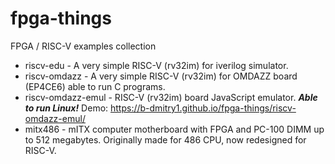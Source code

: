 # fpga-things

FPGA / RISC-V examples collection

* riscv-edu - A very simple RISC-V (rv32im) for iverilog simulator.
* riscv-omdazz - A very simple RISC-V (rv32im) for OMDAZZ board (EP4CE6) able to run C programs.
* riscv-omdazz-emul - RISC-V (rv32im) board JavaScript emulator. ***Able to run Linux!*** Demo: https://b-dmitry1.github.io/fpga-things/riscv-omdazz-emul/
* mitx486 - mITX computer motherboard with FPGA and PC-100 DIMM up to 512 megabytes. Originally made for 486 CPU, now redesigned for RISC-V.
